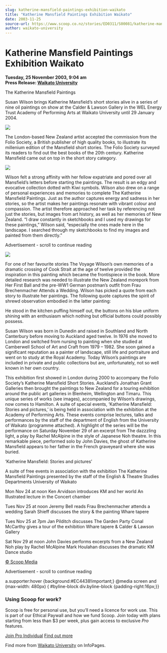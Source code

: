 ```yaml
---
slug: katherine-mansfield-paintings-exhibition-waikato
title: "Katherine Mansfield Paintings Exhibition Waikato"
date: 2003-11-25
source-url: https://www.scoop.co.nz/stories/ED0311/S00081/katherine-mansfield-paintings-exhibition-waikato.htm
author: waikato-university
---
```

Katherine Mansfield Paintings Exhibition Waikato
================================================

**Tuesday, 25 November 2003, 9:04 am**  
**Press Release: [Waikato University](https://info.scoop.co.nz/Waikato_University)**

  
The Katherine Mansfield Paintings

Susan Wilson brings Katherine Mansfield’s short stories alive in a series of nine oil paintings on show at the Calder & Lawson Gallery in the WEL Energy Trust Academy of Performing Arts at Waikato University until 29 January 2004.

![](http://img.scoop.co.nz/stories/images/0311/d89aad2ae19ca4cba785.jpeg)

The London-based New Zealand artist accepted the commission from the Folio Society, a British publisher of high quality books, to illustrate its millenium edition of the Mansfield short stories. The Folio Society surveyed its readers to find out the best books of the 20th century. Katherine Mansfield came out on top in the short story category.

![](http://img.scoop.co.nz/stories/images/0311/0f16c3691d80fcd0a3db.jpeg)

Wilson felt a strong affinity with her fellow expatriate and pored over all Mansfield’s letters before starting the paintings. The result is an edgy and evocative collection dotted with Kiwi symbols. Wilson also drew on a range of personal experiences and memories to complete The Katherine Mansfield Paintings. Just as the author captures energy and sadness in her stories, so the artist makes her paintings resonate with vibrant colour and compassion. The artist therefore approached her task by referencing not just the stories, but images from art history, as well as her memories of New Zealand. “I draw constantly in sketchbooks and I used my drawings for these paintings,” Wilson said, “especially the ones made here in the landscape. I searched through my sketchbooks to find my images and painted from them directly.”

Advertisement - scroll to continue reading





![](http://img.scoop.co.nz/stories/images/0311/ee35f2427833c6d1ecfc.jpeg)

For one of her favourite stories The Voyage Wilson’s own memories of a dramatic crossing of Cook Strait at the age of twelve provided the inspiration in this painting which became the frontispiece in the book. More detailed research was needed to illustrate the New Zealand morepork from Her First Ball and the pre-WW1 German postman’s outfit from Frau Brechenmacher Attends a Wedding. Wilson has picked a quote from each story to illustrate her paintings. The following quote captures the spirit of shrewd observation embodied in the latter painting:

He stood in the kitchen puffing himself out, the buttons on his blue uniform shining with an enthusiasm which nothing but official buttons could possibly possess.

Susan Wilson was born in Dunedin and raised in Southland and North Canterbury before moving to Auckland aged twelve. In 1976 she moved to London and switched from nursing to painting when she studied at Camberwell School of Art and Craft from 1979 – 1982. She soon gained a significant reputation as a painter of landscape, still life and portraiture and went on to study at the Royal Academy. Today Wilson’s paintings are included in private and public collections but are, unfortunately, not so well known in her own country.

This exhibition first showed in London during 2000 to accompany the Folio Society’s Katherine Mansfield Short Stories. Auckland’s Jonathan Grant Galleries then brought the paintings to New Zealand for a touring exhibition around the public art galleries in Blenheim, Wellington and Timaru. This unique series of works (see images), accompanied by Wilson’s drawings, now comes to Hamilton. A suite of special events, ‘Katherine Mansfield: Stories and pictures,’ is being held in association with the exhibition at the Academy of Performing Arts. These events comprise lectures, talks and performances by the staff of the department of English from the University of Waikato (programme attached). A highlight of the series will be the performance on Saturday November 29 of an excerpt from The dazzzling light, a play by Rachel McAlpine in the style of Japanese Noh theatre. In this remarkable piece, performed solo by John Davies, the ghost of Katherine Mansfield appears to her father in the French graveyeard where she was buried.

  
‘Katherine Mansfield: Stories and pictures’

A suite of free events in association with the exhibition The Katherine Mansfield Paintings presented by the staff of the English & Theatre Studies Departments University of Waikato

Mon Nov 24 at noon Ken Arvidson introduces KM and her world An lllustrated lecture in the Concert chamber

Tues Nov 25 at noon Jeremy Bell reads Frau Brechenmacher attends a wedding Sarah Shieff discusses the story & the painting Whare tapere

Tues Nov 25 at 7pm Jan Pilditch discusses The Garden Party Conal McCarthy gives a tour of the exhibition Whare tapere & Calder & Lawson Gallery

Sat Nov 29 at noon John Davies performs excerpts from a New Zealand Noh play by Rachel McAlpine Mark Houlahan discusses the dramatic KM Dance studio

  

[© Scoop Media](http://www.scoop.co.nz/about/terms.html)  

Advertisement - scroll to continue reading



a.supporter:hover {background:#EC4438!important;} @media screen and (max-width: 480px) { #byline-block div.byline-block {padding-right:16px;}}

### Using Scoop for work?

Scoop is free for personal use, but you’ll need a licence for work use. This is part of our Ethical Paywall and how we fund Scoop. Join today with plans starting from less than $3 per week, plus gain access to exclusive _Pro_ features.  
  
[Join Pro Individual](https://pro.scoop.co.nz/Individual/?from=ProIn24) [Find out more](https://pro.scoop.co.nz/using-scoop-for-work/?from=ProIn24)

Find more from [Waikato University](https://info.scoop.co.nz/Waikato_University) on InfoPages.